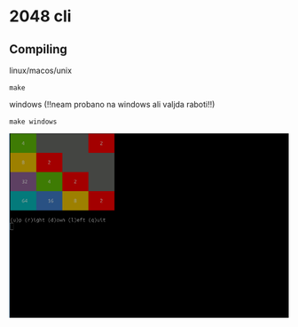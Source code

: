 # 2048 cli
## Compiling
linux/macos/unix
```
make
```
windows (!!neam probano na windows ali valjda raboti!!)
```
make windows
```
![terminal look](https://github.com/Patadass/2048/blob/main/photos/terminal.png?raw=true)
